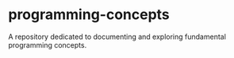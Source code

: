 # programming-concepts
A repository dedicated to documenting and exploring fundamental programming concepts.
